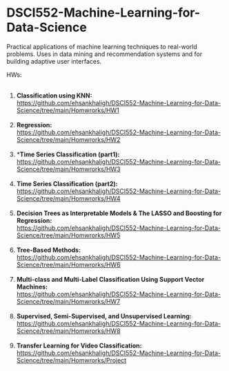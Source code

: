 # DSCI552-Machine-Learning-for-Data-Science

Practical applications of machine learning techniques to real-world problems. Uses in data mining and recommendation systems and for building adaptive user interfaces.

HWs:
<br/><br/>
1) **Classification using KNN:** <br/>https://github.com/ehsankhaligh/DSCI552-Machine-Learning-for-Data-Science/tree/main/Homwrorks/HW1<br/><br/>
2) **Regression:**<br/>https://github.com/ehsankhaligh/DSCI552-Machine-Learning-for-Data-Science/tree/main/Homwrorks/HW2<br/><br/>
3) ***Time Series Classification (part1):**<br/>https://github.com/ehsankhaligh/DSCI552-Machine-Learning-for-Data-Science/tree/main/Homwrorks/HW3<br/><br/>
4) **Time Series Classification (part2):**<br/>https://github.com/ehsankhaligh/DSCI552-Machine-Learning-for-Data-Science/tree/main/Homwrorks/HW4<br/><br/>
5) **Decision Trees as Interpretable Models & The LASSO and Boosting for Regression:**<br/>https://github.com/ehsankhaligh/DSCI552-Machine-Learning-for-Data-Science/tree/main/Homwrorks/HW5<br/><br/>
6) **Tree-Based Methods:**<br/>https://github.com/ehsankhaligh/DSCI552-Machine-Learning-for-Data-Science/tree/main/Homwrorks/HW6<br/><br/>
7) **Multi-class and Multi-Label Classification Using Support Vector Machines:**<br/>https://github.com/ehsankhaligh/DSCI552-Machine-Learning-for-Data-Science/tree/main/Homwrorks/HW7<br/><br/>
8) **Supervised, Semi-Supervised, and Unsupervised Learning:**<br/>https://github.com/ehsankhaligh/DSCI552-Machine-Learning-for-Data-Science/tree/main/Homwrorks/HW8<br/><br/>
9) **Transfer Learning for Video Classification:**<br/>https://github.com/ehsankhaligh/DSCI552-Machine-Learning-for-Data-Science/tree/main/Homwrorks/Project<br/><br/>
